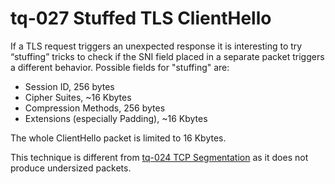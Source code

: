 # tq-027 Stuffed TLS ClientHello

If a TLS request triggers an unexpected response it is interesting to try
“stuffing” tricks to check if the SNI field placed in a separate packet triggers a
different behavior. Possible fields for "stuffing" are:

- Session ID, 256 bytes
- Cipher Suites, ~16 Kbytes
- Compression Methods, 256 bytes
- Extensions (especially Padding), ~16 Kbytes

The whole ClientHello packet is limited to 16 Kbytes.

This technique is different from [tq-024 TCP Segmentation](./tq-024-TCP-segmentation.md)
as it does not produce undersized packets.
